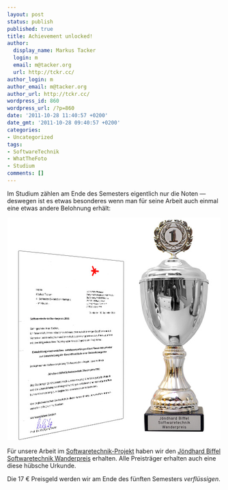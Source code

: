 ```yaml
---
layout: post
status: publish
published: true
title: Achievement unlocked!
author:
  display_name: Markus Tacker
  login: m
  email: m@tacker.org
  url: http://tckr.cc/
author_login: m
author_email: m@tacker.org
author_url: http://tckr.cc/
wordpress_id: 860
wordpress_url: /?p=860
date: '2011-10-28 11:40:57 +0200'
date_gmt: '2011-10-28 09:40:57 +0200'
categories:
- Uncategorized
tags:
- SoftwareTechnik
- WhatTheFoto
- Studium
comments: []
---
```

<p>Im Studium zählen am Ende des Semesters eigentlich nur die Noten &mdash; deswegen ist es etwas besonderes wenn man für seine Arbeit auch einmal eine etwas andere Belohnung erhält:</p>
<p><img src="/uploads/2011/10/jbsw-pokal.jpg" alt="Jöndhard Biffel Softwaretechnik Wanderpreis" width="500" height="520" class="alignnone size-full wp-image-861" /></p>
<p>Für unsere Arbeit im <a href="http://studium.coderbyheart.de/tag/WhatTheFoto">Softwaretechnik-Projekt</a> haben wir den <a href="http://studium.coderbyheart.de/jondhard-biffel-softwaretechnik-wanderpreis">Jöndhard Biffel Softwaretechnik Wanderpreis</a> erhalten. Alle Preisträger erhalten auch eine diese hübsche Urkunde.</p>
<p>Die 17 € Preisgeld werden wir am Ende des fünften Semesters <em>verflüssigen</em>.</p>
